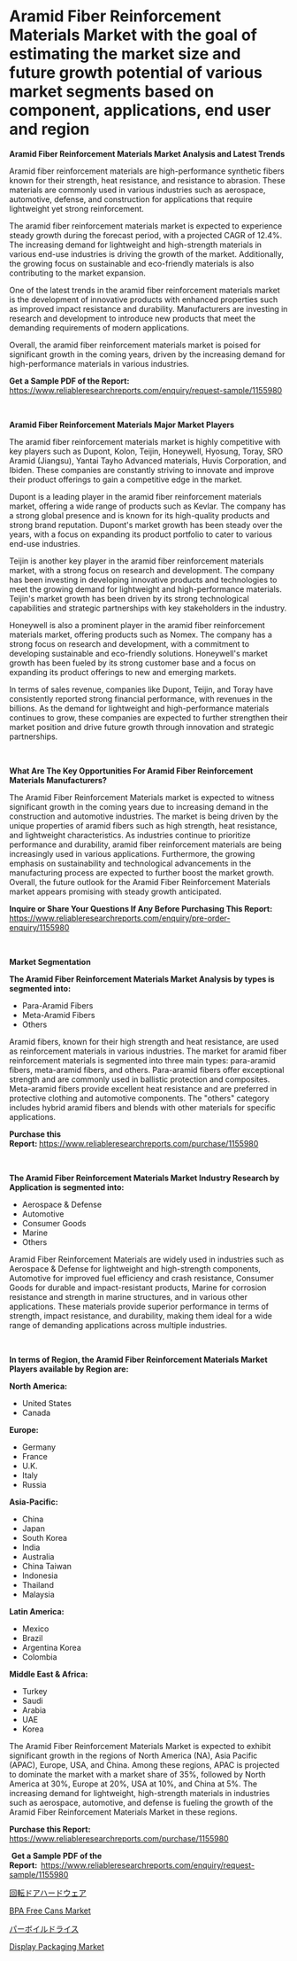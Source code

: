 <p><h1>Aramid Fiber Reinforcement Materials Market with the goal of estimating the market size and future growth potential of various market segments based on component, applications, end user and region</h1></p><p><strong>Aramid Fiber Reinforcement Materials Market Analysis and Latest Trends</strong></p>
<p><p>Aramid fiber reinforcement materials are high-performance synthetic fibers known for their strength, heat resistance, and resistance to abrasion. These materials are commonly used in various industries such as aerospace, automotive, defense, and construction for applications that require lightweight yet strong reinforcement.</p><p>The aramid fiber reinforcement materials market is expected to experience steady growth during the forecast period, with a projected CAGR of 12.4%. The increasing demand for lightweight and high-strength materials in various end-use industries is driving the growth of the market. Additionally, the growing focus on sustainable and eco-friendly materials is also contributing to the market expansion.</p><p>One of the latest trends in the aramid fiber reinforcement materials market is the development of innovative products with enhanced properties such as improved impact resistance and durability. Manufacturers are investing in research and development to introduce new products that meet the demanding requirements of modern applications.</p><p>Overall, the aramid fiber reinforcement materials market is poised for significant growth in the coming years, driven by the increasing demand for high-performance materials in various industries.</p></p>
<p><strong>Get a Sample PDF of the Report:&nbsp;</strong> <a href="https://www.reliableresearchreports.com/enquiry/request-sample/1155980">https://www.reliableresearchreports.com/enquiry/request-sample/1155980</a></p>
<p>&nbsp;</p>
<p><strong>Aramid Fiber Reinforcement Materials Major Market Players</strong></p>
<p><p>The aramid fiber reinforcement materials market is highly competitive with key players such as Dupont, Kolon, Teijin, Honeywell, Hyosung, Toray, SRO Aramid (Jiangsu), Yantai Tayho Advanced materials, Huvis Corporation, and Ibiden. These companies are constantly striving to innovate and improve their product offerings to gain a competitive edge in the market.</p><p>Dupont is a leading player in the aramid fiber reinforcement materials market, offering a wide range of products such as Kevlar. The company has a strong global presence and is known for its high-quality products and strong brand reputation. Dupont's market growth has been steady over the years, with a focus on expanding its product portfolio to cater to various end-use industries.</p><p>Teijin is another key player in the aramid fiber reinforcement materials market, with a strong focus on research and development. The company has been investing in developing innovative products and technologies to meet the growing demand for lightweight and high-performance materials. Teijin's market growth has been driven by its strong technological capabilities and strategic partnerships with key stakeholders in the industry.</p><p>Honeywell is also a prominent player in the aramid fiber reinforcement materials market, offering products such as Nomex. The company has a strong focus on research and development, with a commitment to developing sustainable and eco-friendly solutions. Honeywell's market growth has been fueled by its strong customer base and a focus on expanding its product offerings to new and emerging markets.</p><p>In terms of sales revenue, companies like Dupont, Teijin, and Toray have consistently reported strong financial performance, with revenues in the billions. As the demand for lightweight and high-performance materials continues to grow, these companies are expected to further strengthen their market position and drive future growth through innovation and strategic partnerships.</p></p>
<p>&nbsp;</p>
<p><strong>What Are The Key Opportunities For Aramid Fiber Reinforcement Materials Manufacturers?</strong></p>
<p><p>The Aramid Fiber Reinforcement Materials market is expected to witness significant growth in the coming years due to increasing demand in the construction and automotive industries. The market is being driven by the unique properties of aramid fibers such as high strength, heat resistance, and lightweight characteristics. As industries continue to prioritize performance and durability, aramid fiber reinforcement materials are being increasingly used in various applications. Furthermore, the growing emphasis on sustainability and technological advancements in the manufacturing process are expected to further boost the market growth. Overall, the future outlook for the Aramid Fiber Reinforcement Materials market appears promising with steady growth anticipated.</p></p>
<p><strong>Inquire or Share Your Questions If Any Before Purchasing This Report:</strong> <a href="https://www.reliableresearchreports.com/enquiry/pre-order-enquiry/1155980">https://www.reliableresearchreports.com/enquiry/pre-order-enquiry/1155980</a></p>
<p>&nbsp;</p>
<p><strong>Market Segmentation</strong></p>
<p><strong>The Aramid Fiber Reinforcement Materials Market Analysis by types is segmented into:</strong></p>
<p><ul><li>Para-Aramid Fibers</li><li>Meta-Aramid Fibers</li><li>Others</li></ul></p>
<p><p>Aramid fibers, known for their high strength and heat resistance, are used as reinforcement materials in various industries. The market for aramid fiber reinforcement materials is segmented into three main types: para-aramid fibers, meta-aramid fibers, and others. Para-aramid fibers offer exceptional strength and are commonly used in ballistic protection and composites. Meta-aramid fibers provide excellent heat resistance and are preferred in protective clothing and automotive components. The "others" category includes hybrid aramid fibers and blends with other materials for specific applications.</p></p>
<p><strong>Purchase this Report:&nbsp;</strong><a href="https://www.reliableresearchreports.com/purchase/1155980">https://www.reliableresearchreports.com/purchase/1155980</a></p>
<p>&nbsp;</p>
<p><strong>The Aramid Fiber Reinforcement Materials Market Industry Research by Application is segmented into:</strong></p>
<p><ul><li>Aerospace & Defense</li><li>Automotive</li><li>Consumer Goods</li><li>Marine</li><li>Others</li></ul></p>
<p><p>Aramid Fiber Reinforcement Materials are widely used in industries such as Aerospace & Defense for lightweight and high-strength components, Automotive for improved fuel efficiency and crash resistance, Consumer Goods for durable and impact-resistant products, Marine for corrosion resistance and strength in marine structures, and in various other applications. These materials provide superior performance in terms of strength, impact resistance, and durability, making them ideal for a wide range of demanding applications across multiple industries.</p></p>
<p>&nbsp;</p>
<p><strong>In terms of Region, the Aramid Fiber Reinforcement Materials Market Players available by Region are:</strong></p>
<p>
    <p> <strong> North America: </strong>
        <ul>
            <li>United States</li>
            <li>Canada</li>
        </ul>
        </p> 
    <p> <strong> Europe: </strong>
        <ul>
            <li>Germany</li>
            <li>France</li>
            <li>U.K.</li>
            <li>Italy</li>
            <li>Russia</li>
        </ul>
        </p> 
    <p> <strong> Asia-Pacific: </strong>
        <ul>
            <li>China</li>
            <li>Japan</li>
            <li>South Korea</li>
            <li>India</li>
            <li>Australia</li>
            <li>China Taiwan</li>
            <li>Indonesia</li>
            <li>Thailand</li>
            <li>Malaysia</li>
        </ul>
        </p> 
    <p> <strong> Latin America: </strong>
        <ul>
            <li>Mexico</li>
            <li>Brazil</li>
            <li>Argentina Korea</li>
            <li>Colombia</li>
        </ul>
        </p> 
    <p> <strong> Middle East & Africa: </strong>
        <ul>
            <li>Turkey</li>
            <li>Saudi</li>
            <li>Arabia</li>
            <li>UAE</li>
            <li>Korea</li>
        </ul>
    </p>
    </p>
<p><p>The Aramid Fiber Reinforcement Materials Market is expected to exhibit significant growth in the regions of North America (NA), Asia Pacific (APAC), Europe, USA, and China. Among these regions, APAC is projected to dominate the market with a market share of 35%, followed by North America at 30%, Europe at 20%, USA at 10%, and China at 5%. The increasing demand for lightweight, high-strength materials in industries such as aerospace, automotive, and defense is fueling the growth of the Aramid Fiber Reinforcement Materials Market in these regions.</p></p>
<p><strong>Purchase this Report: </strong><a href="https://www.reliableresearchreports.com/purchase/1155980">https://www.reliableresearchreports.com/purchase/1155980</a></p>
<p>&nbsp;<strong>Get a Sample PDF of the Report:&nbsp;&nbsp;</strong><a href="https://www.reliableresearchreports.com/enquiry/request-sample/1155980">https://www.reliableresearchreports.com/enquiry/request-sample/1155980</a></p>
<p><strong></strong></p>
<p><p><a href="https://medium.com/@camron674/%E5%9B%9E%E8%BB%A2%E3%83%89%E3%82%A2%E3%83%8F%E3%83%BC%E3%83%89%E3%82%A6%E3%82%A7%E3%82%A2%E5%B8%82%E5%A0%B4%E5%B1%95%E6%9C%9B-%E6%A5%AD%E7%95%8C%E6%A6%82%E8%A6%81%E3%81%A8%E4%BA%88%E6%B8%AC-2024%E5%B9%B4%E3%81%8B%E3%82%892031%E5%B9%B4-5d0d77d449dc">回転ドアハードウェア</a></p><p><a href="https://github.com/angelajermaine/Market-Research-Report-List-2/blob/main/bpa-free-cans-market.md">BPA Free Cans Market</a></p><p><a href="https://medium.com/@susanjprice2023/%E3%83%91%E3%83%BC%E3%83%9C%E3%82%A4%E3%83%AB%E3%83%89%E7%B1%B3%E5%B8%82%E5%A0%B4-%E5%B8%82%E5%A0%B4%E3%82%B7%E3%82%A7%E3%82%A2-%E5%B8%82%E5%A0%B4%E3%83%88%E3%83%AC%E3%83%B3%E3%83%89-%E3%81%9D%E3%81%97%E3%81%A6%E5%B0%86%E6%9D%A5%E3%81%AE%E6%88%90%E9%95%B7%E3%82%92%E6%8E%A2%E3%82%8B-8ae66fd6afb7">パーボイルドライス</a></p><p><a href="https://github.com/beatblasta/Market-Research-Report-List-2/blob/main/display-packaging-market.md">Display Packaging Market</a></p></p>